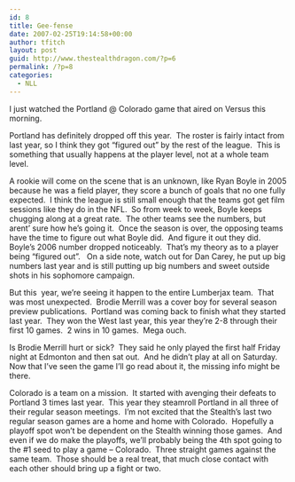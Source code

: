 ```yaml
---
id: 8
title: Gee-fense
date: 2007-02-25T19:14:58+00:00
author: tfitch
layout: post
guid: http://www.thestealthdragon.com/?p=6
permalink: /?p=8
categories:
  - NLL
---
```

I just watched the Portland @ Colorado game that aired on Versus this morning.

Portland has definitely dropped off this year.  The roster is fairly intact from last year, so I think they got &#8220;figured out&#8221; by the rest of the league.  This is something that usually happens at the player level, not at a whole team level.

A rookie will come on the scene that is an unknown, like Ryan Boyle in 2005 because he was a field player, they score a bunch of goals that no one fully expected.  I think the league is still small enough that the teams got get film sessions like they do in the NFL.  So from week to week, Boyle keeps chugging along at a great rate.  The other teams see the numbers, but arent&#8217; sure how he&#8217;s going it.  Once the season is over, the opposing teams have the time to figure out what Boyle did.  And figure it out they did.  Boyle&#8217;s 2006 number dropped noticeably.  That&#8217;s my theory as to a player being &#8220;figured out&#8221;.   On a side note, watch out for Dan Carey, he put up big numbers last year and is still putting up big numbers and sweet outside shots in his sophomore campaign.

But this  year, we&#8217;re seeing it happen to the entire Lumberjax team.  That was most unexpected.  Brodie Merrill was a cover boy for several season preview publications.  Portland was coming back to finish what they started last year.  They won the West last year, this year they&#8217;re 2-8 through their first 10 games.  2 wins in 10 games.  Mega ouch.

Is Brodie Merrill hurt or sick?  They said he only played the first half Friday night at Edmonton and then sat out.  And he didn&#8217;t play at all on Saturday.  Now that I&#8217;ve seen the game I&#8217;ll go read about it, the missing info might be there.

Colorado is a team on a mission.  It started with avenging their defeats to Portland 3 times last year.  This year they steamroll Portland in all three of their regular season meetings.  I&#8217;m not excited that the Stealth&#8217;s last two regular season games are a home and home with Colorado.  Hopefully a playoff spot won&#8217;t be dependent on the Stealth winning those games.  And even if we do make the playoffs, we&#8217;ll probably being the 4th spot going to the #1 seed to play a game &#8211; Colorado.  Three straight games against the same team.  Those should be a real treat, that much close contact with each other should bring up a fight or two.